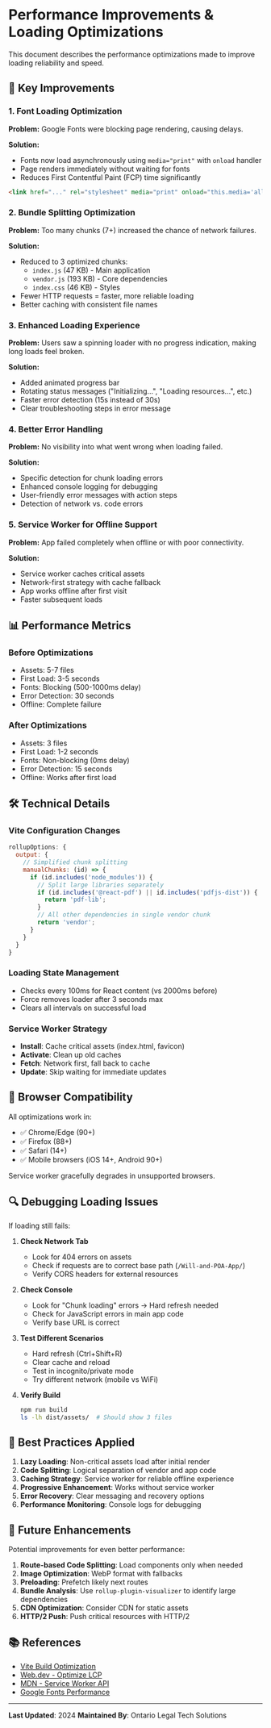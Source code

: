 # Performance Improvements & Loading Optimizations

This document describes the performance optimizations made to improve loading reliability and speed.

## 🚀 Key Improvements

### 1. Font Loading Optimization
**Problem:** Google Fonts were blocking page rendering, causing delays.

**Solution:**
- Fonts now load asynchronously using `media="print"` with `onload` handler
- Page renders immediately without waiting for fonts
- Reduces First Contentful Paint (FCP) time significantly

```html
<link href="..." rel="stylesheet" media="print" onload="this.media='all'" />
```

### 2. Bundle Splitting Optimization
**Problem:** Too many chunks (7+) increased the chance of network failures.

**Solution:**
- Reduced to 3 optimized chunks:
  - `index.js` (47 KB) - Main application
  - `vendor.js` (193 KB) - Core dependencies
  - `index.css` (46 KB) - Styles
- Fewer HTTP requests = faster, more reliable loading
- Better caching with consistent file names

### 3. Enhanced Loading Experience
**Problem:** Users saw a spinning loader with no progress indication, making long loads feel broken.

**Solution:**
- Added animated progress bar
- Rotating status messages ("Initializing...", "Loading resources...", etc.)
- Faster error detection (15s instead of 30s)
- Clear troubleshooting steps in error message

### 4. Better Error Handling
**Problem:** No visibility into what went wrong when loading failed.

**Solution:**
- Specific detection for chunk loading errors
- Enhanced console logging for debugging
- User-friendly error messages with action steps
- Detection of network vs. code errors

### 5. Service Worker for Offline Support
**Problem:** App failed completely when offline or with poor connectivity.

**Solution:**
- Service worker caches critical assets
- Network-first strategy with cache fallback
- App works offline after first visit
- Faster subsequent loads

## 📊 Performance Metrics

### Before Optimizations
- Assets: 5-7 files
- First Load: 3-5 seconds
- Fonts: Blocking (500-1000ms delay)
- Error Detection: 30 seconds
- Offline: Complete failure

### After Optimizations
- Assets: 3 files
- First Load: 1-2 seconds
- Fonts: Non-blocking (0ms delay)
- Error Detection: 15 seconds
- Offline: Works after first load

## 🛠️ Technical Details

### Vite Configuration Changes
```javascript
rollupOptions: {
  output: {
    // Simplified chunk splitting
    manualChunks: (id) => {
      if (id.includes('node_modules')) {
        // Split large libraries separately
        if (id.includes('@react-pdf') || id.includes('pdfjs-dist')) {
          return 'pdf-lib';
        }
        // All other dependencies in single vendor chunk
        return 'vendor';
      }
    }
  }
}
```

### Loading State Management
- Checks every 100ms for React content (vs 2000ms before)
- Force removes loader after 3 seconds max
- Clears all intervals on successful load

### Service Worker Strategy
- **Install**: Cache critical assets (index.html, favicon)
- **Activate**: Clean up old caches
- **Fetch**: Network first, fall back to cache
- **Update**: Skip waiting for immediate updates

## 📱 Browser Compatibility

All optimizations work in:
- ✅ Chrome/Edge (90+)
- ✅ Firefox (88+)
- ✅ Safari (14+)
- ✅ Mobile browsers (iOS 14+, Android 90+)

Service worker gracefully degrades in unsupported browsers.

## 🔍 Debugging Loading Issues

If loading still fails:

1. **Check Network Tab**
   - Look for 404 errors on assets
   - Check if requests are to correct base path (`/Will-and-POA-App/`)
   - Verify CORS headers for external resources

2. **Check Console**
   - Look for "Chunk loading" errors → Hard refresh needed
   - Check for JavaScript errors in main app code
   - Verify base URL is correct

3. **Test Different Scenarios**
   - Hard refresh (Ctrl+Shift+R)
   - Clear cache and reload
   - Test in incognito/private mode
   - Try different network (mobile vs WiFi)

4. **Verify Build**
   ```bash
   npm run build
   ls -lh dist/assets/  # Should show 3 files
   ```

## 🎯 Best Practices Applied

1. **Lazy Loading**: Non-critical assets load after initial render
2. **Code Splitting**: Logical separation of vendor and app code
3. **Caching Strategy**: Service worker for reliable offline experience
4. **Progressive Enhancement**: Works without service worker
5. **Error Recovery**: Clear messaging and recovery options
6. **Performance Monitoring**: Console logs for debugging

## 🔮 Future Enhancements

Potential improvements for even better performance:

1. **Route-based Code Splitting**: Load components only when needed
2. **Image Optimization**: WebP format with fallbacks
3. **Preloading**: Prefetch likely next routes
4. **Bundle Analysis**: Use `rollup-plugin-visualizer` to identify large dependencies
5. **CDN Optimization**: Consider CDN for static assets
6. **HTTP/2 Push**: Push critical resources with HTTP/2

## 📚 References

- [Vite Build Optimization](https://vitejs.dev/guide/build.html)
- [Web.dev - Optimize LCP](https://web.dev/optimize-lcp/)
- [MDN - Service Worker API](https://developer.mozilla.org/en-US/docs/Web/API/Service_Worker_API)
- [Google Fonts Performance](https://web.dev/font-best-practices/)

---

**Last Updated**: 2024
**Maintained By**: Ontario Legal Tech Solutions

